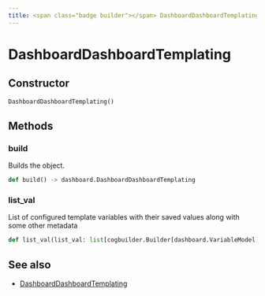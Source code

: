 ```yaml
---
title: <span class="badge builder"></span> DashboardDashboardTemplating
---
```

# <span class="badge builder"></span> DashboardDashboardTemplating

## Constructor

```python
DashboardDashboardTemplating()
```
## Methods

### <span class="badge object-method"></span> build

Builds the object.

```python
def build() -> dashboard.DashboardDashboardTemplating
```

### <span class="badge object-method"></span> list_val

List of configured template variables with their saved values along with some other metadata

```python
def list_val(list_val: list[cogbuilder.Builder[dashboard.VariableModel]]) -> typing.Self
```

## See also

 * <span class="badge object-type-class"></span> [DashboardDashboardTemplating](./object-DashboardDashboardTemplating.md)
